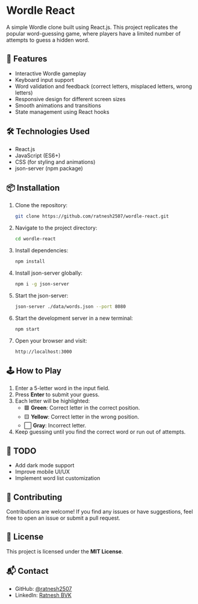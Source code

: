 # Wordle React

A simple Wordle clone built using React.js. This project replicates the popular word-guessing game, where players have a limited number of attempts to guess a hidden word.

## 🚀 Features

- Interactive Wordle gameplay
- Keyboard input support
- Word validation and feedback (correct letters, misplaced letters, wrong letters)
- Responsive design for different screen sizes
- Smooth animations and transitions
- State management using React hooks

## 🛠️ Technologies Used

- React.js
- JavaScript (ES6+)
- CSS (for styling and animations)
- json-server (npm package)

## 📦 Installation

1. Clone the repository:
   ```sh
   git clone https://github.com/ratnesh2507/wordle-react.git
   ```
2. Navigate to the project directory:
   ```sh
   cd wordle-react
   ```
3. Install dependencies:
   ```sh
   npm install
   ```
4. Install json-server globally:
   ```sh
   npm i -g json-server
   ```
5. Start the json-server:
   ```sh
   json-server ./data/words.json --port 8080
   ```
6. Start the development server in a new terminal:
   ```sh
   npm start
   ```
7. Open your browser and visit:
   ```
   http://localhost:3000
   ```

## 🕹️ How to Play

1. Enter a 5-letter word in the input field.
2. Press **Enter** to submit your guess.
3. Each letter will be highlighted:
   - 🟩 **Green**: Correct letter in the correct position.
   - 🟨 **Yellow**: Correct letter in the wrong position.
   - ⬜ **Gray**: Incorrect letter.
4. Keep guessing until you find the correct word or run out of attempts.

## 📌 TODO

- Add dark mode support
- Improve mobile UI/UX
- Implement word list customization

## 🤝 Contributing

Contributions are welcome! If you find any issues or have suggestions, feel free to open an issue or submit a pull request.

## 📄 License

This project is licensed under the **MIT License**.

## 📬 Contact

- GitHub: [@ratnesh2507](https://github.com/ratnesh2507)
- LinkedIn: [Ratnesh BVK](https://www.linkedin.com/in/ratnesh-bvk/)
